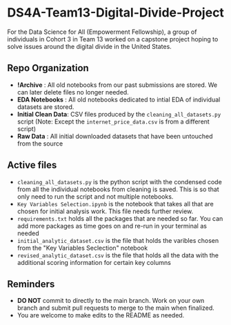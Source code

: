 # DS4A-Team13-Digital-Divide-Project
For the Data Science for All (Empowerment Fellowship), a group of individuals in Cohort 3 in Team 13 worked on a capstone project hoping to solve issues around the digital divide in the United States.  

## Repo Organization

- **!Archive** : All old notebooks from our past submissions are stored. We can later delete files no longer needed.
- **EDA Notebooks** : All old notebooks dedicated to intial EDA of individual datasets are stored.
- **Initial Clean Data**: CSV files produced by the `cleaning_all_datasets.py` script (Note: Except the `internet_price_data.csv` is from a different script)
- **Raw Data** : All initial downloaded datasets that have been untouched from the source


## Active files

- `cleaning_all_datasets.py` is the python script with the condensed code from all the individual notebooks from cleaning is saved. This is so that only need to run the script and not multiple notebooks.
- `Key Variables Selection.ipynb` is the notebook that takes all that are chosen for initial analysis work. This file needs further review.
- `requirements.txt` holds all the packages that are needed so far. You can add more packages as time goes on and re-run in your terminal as needed
- `initial_analytic_dataset.csv` is the file that holds the varibles chosen from the "Key Variables Seclection" notebook 
- `revised_analytic_dataset.csv` is the file that holds all the data with the additional scoring information for certain key columns


## Reminders
- **DO NOT** commit to directly to the main branch. Work on your own branch and submit pull requests to merge to the main when finalized.
- You are welcome to make edits to the README as needed.
